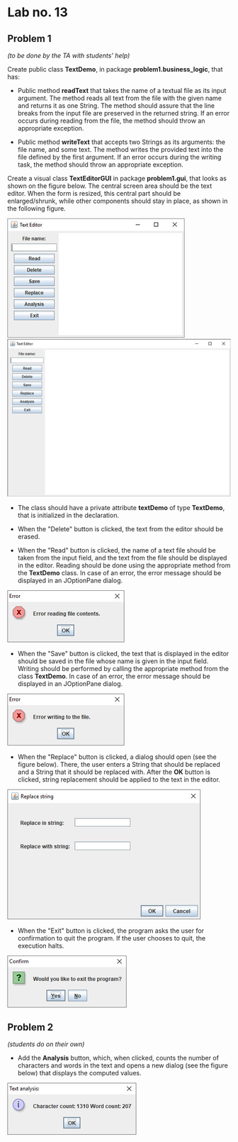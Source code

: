 # Lab no. 13

## Problem 1
*(to be done by the TA with students' help)*

Create public class **TextDemo**, in package **problem1.business_logic**, that has:

- Public method **readText** that takes the name of a textual file as its input argument. The method reads all text from the file with the given name and returns it as one String. The method should assure that the line breaks from the input file are preserved in the returned string. If an error occurs during reading from the file, the method should throw an appropriate exception.

- Public method **writeText** that accepts two Strings as its arguments: the file name, and some text. The method writes the provided text into the file defined by the first argument. If an error occurs during the writing task, the method should throw an appropriate exception.

Create a visual class **TextEditorGUI** in package **problem1.gui**, that looks as shown on the figure below. The central screen area should be the text editor. When the form is resized, this central part should be enlarged/shrunk, while other components should stay in place, as shown in the following figure.

![Editor Gui](../images/text-editor-gui.jpg)
![Editor Gui](../images/text-editor-gui-large.jpg)

- The class should have a private attribute **textDemo** of type **TextDemo**, that is initialized in the declaration.

- When the "Delete" button is clicked, the text from the editor should be erased.

- When the "Read" button is clicked, the name of a text file should be taken from the input field, and the text from the file should be displayed in the editor. Reading should be done using the appropriate method from the **TextDemo** class. In case of an error, the error message should be displayed in an JOptionPane dialog.

![Editor Gui](../images/error-reading-dialog.jpg)

- When the "Save" button is clicked, the text that is displayed in the editor should be saved in the file whose name is given in the input field. Writing should be performed by calling the appropriate method from the class **TextDemo**. In case of an error, the error message should be displayed in an JOptionPane dialog.

![Editor Gui](../images/error-writing-dialog.jpg)

- When the "Replace" button is clicked, a dialog should open (see the figure below). There, the user enters a String that should be replaced and a String that it should be replaced with. After the **OK** button is clicked, string replacement should be applied to the text in the editor.

![Dialog replace](../images/replace-string-dialog.jpg)

- When the "Exit" button is clicked, the program asks the user for confirmation to quit the program. If the user chooses to quit, the execution halts.

![Dialog replace](../images/confirm-exit-dialog.jpg)

## Problem 2
*(students do on their own)*

- Add the **Analysis** button, which, when clicked, counts the number of characters and words in the text and opens a new dialog (see the figure below) that displays the computed values.

![Dialog analysis](../images/analysis-dialog.jpg)